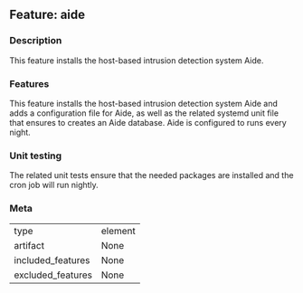 ## Feature: aide
### Description
<website-feature>
This feature installs the host-based intrusion detection system Aide.
</website-feature>

### Features
This feature installs the host-based intrusion detection system Aide and adds a configuration file for Aide, as well as the related systemd unit file that ensures to creates an Aide database. Aide is configured to runs every night.

### Unit testing
The related unit tests ensure that the needed packages are installed and the cron job will run nightly.

### Meta
|||
|---|---|
|type|element|
|artifact|None|
|included_features|None|
|excluded_features|None|
